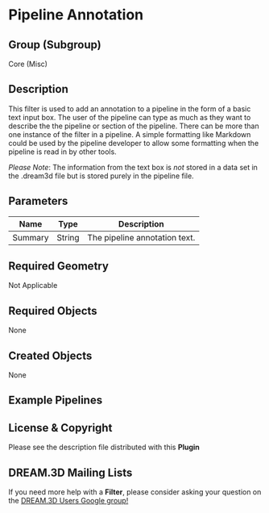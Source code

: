 # Pipeline Annotation  #


## Group (Subgroup) ##

Core (Misc)

## Description ##

This filter is used to add an annotation to a pipeline in the form of a basic text input box. The user of the pipeline can type as much as they want to describe the the pipeline or section of the pipeline. There can be more than one instance of the filter in a pipeline. A simple formatting like Markdown could be used by the pipeline developer to allow some formatting when the pipeline is read in by other tools.

*Please Note*: The information from the text box is _not_ stored in a data set in the .dream3d file but is stored purely in the pipeline file.

## Parameters ##

| Name             | Type | Description |
|------------------|------|-------------|
| Summary          | String | The pipeline annotation text. |


## Required Geometry ##

Not Applicable

## Required Objects ##

None

## Created Objects ##

None


## Example Pipelines ##


## License & Copyright ##

Please see the description file distributed with this **Plugin**

## DREAM.3D Mailing Lists ##

If you need more help with a **Filter**, please consider asking your question on the [DREAM.3D Users Google group!](https://groups.google.com/forum/?hl=en#!forum/dream3d-users)

